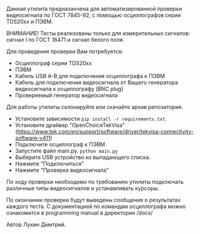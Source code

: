 Данная утилита предназанчена для автоматизированной проверки видеосигнала по ГОСТ 7845-92,
с помощью осциллографов серии TDS20xx и ПЭВМ. 

ВНИМАНИЕ! Тесты реализованы только для измерительных сигналов: сигнал I по ГОСТ 18471 и сигнал белого поля.

Для проведения проверки Вам потребуется:
- Осциллограф серии TDS20xx
- ПЭВМ
- Кабель USB A-B для подключения осциллографа к ПЭВМ
- Кабель для подключения видеосигнала от Вашего генератора видеосигнала к осциллографу (BNC plug)
- Проверяемый генератор видеосигнала

Для работы утилиты склонируйте или скачайте архив репозитория. 
- Установите зависимости
`pip install -r requirements.txt`.
- Установите драйвер "OpenChoiceTekVisa" (https://www.tek.com/en/support/software/driver/tekvisa-connectivity-software-v411)
- Подключите осциллограф к ПЭВМ.
- Запустите файл main.py.
`python main.py`
- Выберите USB устройство из выпадающего списка.
- Нажмите "Подключиться"
- Нажмите "Проверка видеосигнала"

По ходу проверки необходимо по требованию утилиты подключать различные типы видеосигналов и устанавливать курсоры.

По окончании проверки будут выведены сообщения о результатах каждого теста.
С документацией по командам осциллографа можно ознакомится в programming manual в директории /docs/

Автор Лукин Дмитрий.
